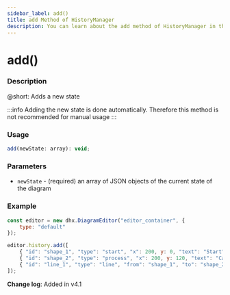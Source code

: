 ```yaml
---
sidebar_label: add()
title: add Method of HistoryManager
description: You can learn about the add method of HistoryManager in the documentation of the DHTMLX JavaScript Diagram library. Browse developer guides and API reference, try out code examples and live demos, and download a free 30-day evaluation version of DHTMLX Diagram.
---
```


# add()

### Description

@short: Adds a new state

:::info
Adding the new state is done automatically. Therefore this method is not recommended for manual usage
:::

### Usage

~~~js
add(newState: array): void;
~~~

### Parameters

- `newState` - (required) an array of JSON objects of the current state of the diagram

### Example

~~~js {5-9}
const editor = new dhx.DiagramEditor("editor_container", { 
    type: "default"
});

editor.history.add([
	{ "id": "shape_1", "type": "start", "x": 200, y: 0, "text": "Start" },
	{ "id": "shape_2", "type": "process", "x": 200, y: 120, "text": "Call the client" },
	{ "id": "line_1", "type": "line", "from": "shape_1", "to": "shape_2" }
]);
~~~

**Change log**: Added in v4.1
